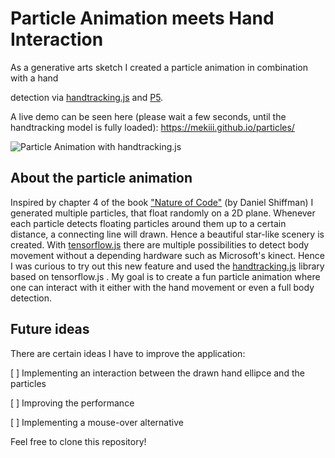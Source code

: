 # Particle Animation meets Hand Interaction

As a generative arts sketch I created a particle animation in combination with a hand 

detection via [handtracking.js](https://hackernoon.com/handtrackjs-677c29c1d585) and [P5](https://p5js.org/). 

A live demo can be seen here 
(please wait a few seconds, until the handtracking model is fully loaded): 
https://mekiii.github.io/particles/

![Particle Animation with handtracking.js](https://i.imgur.com/gX6sLZn.jpg)

## About the particle animation
Inspired by chapter 4 of the book ["Nature of Code"](https://natureofcode.com/) (by Daniel Shiffman) I generated multiple particles, that float randomly on a 2D plane. Whenever each particle detects floating particles around them up to a certain distance, a connecting line will drawn. Hence a beautiful star-like scenery is created. With [tensorflow.js](https://experiments.withgoogle.com/collection/ai/move-mirror/view/mirror) there are multiple possibilities to detect body movement without a depending hardware such as Microsoft's kinect. Hence I was curious to try out this new feature and used the [handtracking.js](https://hackernoon.com/handtrackjs-677c29c1d585) library based on tensorflow.js . My goal is to create a fun particle animation where one can interact with it either with the hand movement or even a full body detection. 

## Future ideas

There are certain ideas I have to improve the application:

[ ] Implementing an interaction between the drawn hand ellipce and the particles

[ ] Improving the performance

[ ] Implementing a mouse-over alternative


Feel free to clone this repository!

